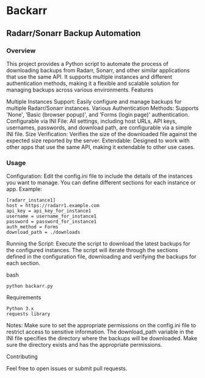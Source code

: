 # Backarr
## Radarr/Sonarr Backup Automation
### Overview

This project provides a Python script to automate the process of downloading backups from Radarr, Sonarr, and other similar applications that use the same API. It supports multiple instances and different authentication methods, making it a flexible and scalable solution for managing backups across various environments.
Features

Multiple Instances Support: Easily configure and manage backups for multiple Radarr/Sonarr instances.
Various Authentication Methods: Supports 'None', 'Basic (browser popup)', and 'Forms (login page)' authentication.
Configurable via INI File: All settings, including host URLs, API keys, usernames, passwords, and download path, are configurable via a simple INI file.
Size Verification: Verifies the size of the downloaded file against the expected size reported by the server.
Extendable: Designed to work with other apps that use the same API, making it extendable to other use cases.

### Usage

Configuration: Edit the config.ini file to include the details of the instances you want to manage. You can define different sections for each instance or app. 
Example:

    [radarr_instance1]
    host = https://radarr1.example.com
    api_key = api_key_for_instance1
    username = username_for_instance1
    password = password_for_instance1
    auth_method = Forms
    download_path = ./downloads

Running the Script: Execute the script to download the latest backups for the configured instances. The script will iterate through the sections defined in the configuration file, downloading and verifying the backups for each section.

bash

    python backarr.py

Requirements

    Python 3.x
    requests library

Notes: Make sure to set the appropriate permissions on the config.ini file to restrict access to sensitive information. The download_path variable in the INI file specifies the directory where the backups will be downloaded. Make sure the directory exists and has the appropriate permissions.

Contributing

Feel free to open issues or submit pull requests.
